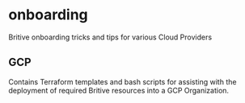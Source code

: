 # onboarding
Britive onboarding tricks and tips for various Cloud Providers

## GCP

Contains Terraform templates and bash scripts for assisting with the deployment of required Britive resources
into a GCP Organization.


